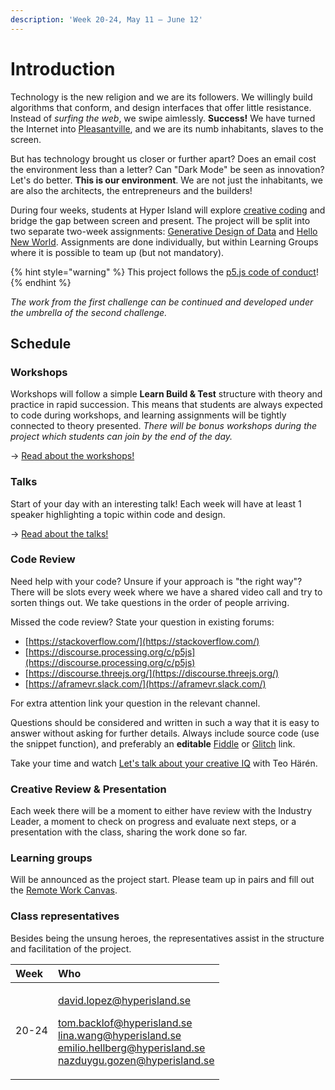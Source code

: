```yaml
---
description: 'Week 20-24, May 11 — June 12'
---
```


# Introduction

Technology is the new religion and we are its followers. We willingly build algorithms that conform, and design interfaces that offer little resistance. Instead of _surfing the web_, we swipe aimlessly. **Success!** We have turned the Internet into [Pleasantville](https://www.youtube.com/watch?v=v9EHRObUQqY), and we are its numb inhabitants, slaves to the screen.

But has technology brought us closer or further apart? Does an email cost the environment less than a letter? Can "Dark Mode" be seen as innovation? Let's do better. **This is our environment**. We are not just the inhabitants, we are also the architects, the entrepreneurs and the builders!

During four weeks, students at Hyper Island will explore [creative coding](https://www.arts.ac.uk/study-at-ual/short-courses/stories/how-to-start-creative-coding) and bridge the gap between screen and present. The project will be split into two separate two-week assignments: [Generative Design of Data](brief/generative-design-of-data.md) and [Hello New World](brief/hello-new-world.md). Assignments are done individually, but within Learning Groups where it is possible to team up \(but not mandatory\).

{% hint style="warning" %}
This project follows the [p5.js code of conduct](https://github.com/processing/p5.js/blob/master/CODE_OF_CONDUCT.md)!
{% endhint %}

_The work from the first challenge can be continued and developed under the umbrella of the second challenge._

## Schedule

### Workshops

Workshops will follow a simple **Learn Build & Test** structure with theory and practice in rapid succession. This means that students are always expected to code during workshops, and learning assignments will be tightly connected to theory presented. _There will be bonus workshops during the project which students can join by the end of the day._

→ [Read about the workshops!](info/workshops.md)

### Talks

Start of your day with an interesting talk! Each week will have at least 1 speaker highlighting a topic within code and design.

→ [Read about the talks!](info/talks.md)

### Code Review

Need help with your code? Unsure if your approach is "the right way"? There will be slots every week where we have a shared video call and try to sorten things out. We take questions in the order of people arriving.

Missed the code review? State your question in existing forums:

* [https://stackoverflow.com/](https://stackoverflow.com/)
* [https://discourse.processing.org/c/p5js](https://discourse.processing.org/c/p5js)
* [https://discourse.threejs.org/](https://discourse.threejs.org/)
* [https://aframevr.slack.com/](https://aframevr.slack.com/)

For extra attention link your question in the relevant channel.

Questions should be considered and written in such a way that it is easy to answer without asking for further details. Always include source code \(use the snippet function\), and preferably an **editable** [Fiddle](https://jsfiddle.net/) or [Glitch](http://glitch.com/) link.

Take your time and watch [Let's talk about your creative IQ](https://www.youtube.com/watch?v=GdsAcNKD9i0&list=PLfJZEI22FEjSXWzbxRfaueY71jiPuFH4V&index=96) with Teo Härén.

### Creative Review & Presentation

Each week there will be a moment to either have review with the Industry Leader, a moment to check on progress and evaluate next steps, or a presentation with the class, sharing the work done so far.

### Learning groups

Will be announced as the project start. Please team up in pairs and fill out the [Remote Work Canvas](https://docs.google.com/presentation/d/1h6NfQ07xdu9tq-129YNphhQGCKz371HJTLb4vWCcifY/edit#slide=id.g816f5ffe36_1_213).

### Class representatives

Besides being the unsung heroes, the representatives assist in the structure and facilitation of the project.

<table>
  <thead>
    <tr>
      <th style="text-align:left">Week</th>
      <th style="text-align:left">Who</th>
    </tr>
  </thead>
  <tbody>
    <tr>
      <td style="text-align:left">20-24</td>
      <td style="text-align:left">
        <p><a href="mailto:david.lopez@hyperisland.se">david.lopez@hyperisland.se</a>
        </p>
        <p><a href="mailto:tom.backlof@hyperisland.se">tom.backlof@hyperisland.se</a>
          <br
          /><a href="mailto:lina.wang@hyperisland.se">lina.wang@hyperisland.se</a>
          <br
          /><a href="mailto:emilio.hellberg@hyperisland.se">emilio.hellberg@hyperisland.se</a>
          <br
          /><a href="mailto:nazduygu_gozen@hyperisland.se">nazduygu.gozen@hyperisland.se</a>
        </p>
      </td>
    </tr>
  </tbody>
</table>